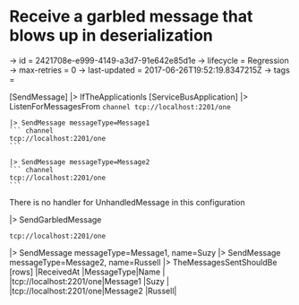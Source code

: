 # Receive a garbled message that blows up in deserialization

-> id = 2421708e-e999-4149-a3d7-91e642e85d1e
-> lifecycle = Regression
-> max-retries = 0
-> last-updated = 2017-06-26T19:52:19.8347215Z
-> tags =

[SendMessage]
|> IfTheApplicationIs
    [ServiceBusApplication]
    |> ListenForMessagesFrom
    ``` channel
    tcp://localhost:2201/one
    ```

    |> SendMessage messageType=Message1
    ``` channel
    tcp://localhost:2201/one
    ```

    |> SendMessage messageType=Message2
    ``` channel
    tcp://localhost:2201/one
    ```



There is no handler for UnhandledMessage in this configuration

|> SendGarbledMessage
``` address
tcp://localhost:2201/one
```

|> SendMessage messageType=Message1, name=Suzy
|> SendMessage messageType=Message2, name=Russell
|> TheMessagesSentShouldBe
    [rows]
    |ReceivedAt                 |MessageType|Name   |
    |tcp://localhost:2201/one|Message1   |Suzy   |
    |tcp://localhost:2201/one|Message2   |Russell|

~~~
